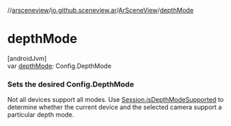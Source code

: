 //[arsceneview](../../../index.md)/[io.github.sceneview.ar](../index.md)/[ArSceneView](index.md)/[depthMode](depth-mode.md)

# depthMode

[androidJvm]\
var [depthMode](depth-mode.md): Config.DepthMode

###  Sets the desired Config.DepthMode

Not all devices support all modes. Use [Session.isDepthModeSupported](../../io.github.sceneview.ar.arcore/-ar-session/index.md#-514553705%2FFunctions%2F-58641720) to determine whether the current device and the selected camera support a particular depth mode.
